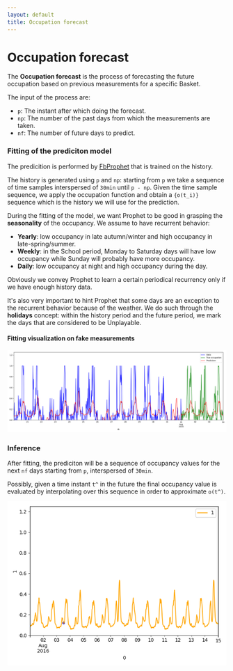 ```yaml
---
layout: default
title: Occupation forecast
---
```


# Occupation forecast

The **Occupation forecast** is the process of forecasting the future occupation based on previous measurements for a specific Basket.

The input of the process are:
- `p`: The instant after which doing the forecast.
- `np`: The number of the past days from which the measurements are taken.
- `nf`: The number of future days to predict.

### Fitting of the prediciton model

The predicition is performed by [FbProphet](https://github.com/facebook/prophet) that is trained on the history.

The history is generated using `p` and `np`: starting from `p` we take a sequence of time samples interspersed of `30min` until `p - np`. Given the time sample sequence, we apply the occupation function and obtain a `{o(t_i)}` sequence which is the history we will use for the prediction.

During the fitting of the model, we want Prophet to be good in grasping the **seasonality** of the occupancy. We assume to have recurrent behavior:
- **Yearly**: low occupancy in late autumn/winter and high occupancy in late-spring/summer. 
- **Weekly**: in the School period, Monday to Saturday days will have low occupancy while Sunday will probably have more occupancy.
- **Daily**: low occupancy at night and high occupancy during the day. 

Obviously we convey Prophet to learn a certain periodical recurrency only if we have enough history data.

It's also very important to hint Prophet that some days are an exception to the recurrent behavior because of the weather. We do such through the **holidays** concept: within the history period and the future period, we mark the days that are considered to be Unplayable.

#### Fitting visualization on fake measurements

<p align="center">
  <img src="./assets/images/occupation_prediction.png" />
</p>

### Inference

After fitting, the prediciton will be a sequence of occupancy values for the next `nf` days starting from `p`, interspersed of `30min`.

Possibly, given a time instant `t^` in the future the final occupancy value is evaluated by interpolating over this sequence in order to approximate `o(t^)`.

<p align="center">
  <img src="./assets/images/occupation_prediction_interp.png" />
</p>
  

